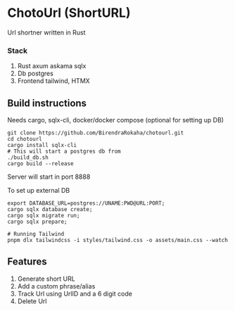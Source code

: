 # ChotoUrl (ShortURL)

Url shortner written in Rust

### Stack
1. Rust
    axum
    askama
    sqlx
2. Db
    postgres
3. Frontend
    tailwind, HTMX


## Build instructions

Needs cargo, sqlx-cli, docker/docker compose (optional for setting up DB)
```
git clone https://github.com/BirendraRokaha/chotourl.git
cd chotourl
cargo install sqlx-cli
# This will start a postgres db from 
./build_db.sh
cargo build --release
```
Server will start in port 8888

To set up external DB 
```
export DATABASE_URL=postgres://UNAME:PWD@URL:PORT;
cargo sqlx database create; 
cargo sqlx migrate run; 
cargo sqlx prepare;
```


```
# Running Tailwind
pnpm dlx tailwindcss -i styles/tailwind.css -o assets/main.css --watch
```

## Features
1. Generate short URL
2. Add a custom phrase/alias
3. Track Url using UrlID and a 6 digit code
4. Delete Url